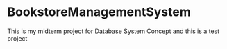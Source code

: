 BookstoreManagementSystem
=========================

This is my midterm project for Database System Concept
and this is a test project
